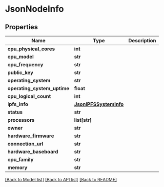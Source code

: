 # JsonNodeInfo


## Properties
Name | Type | Description | Notes
------------ | ------------- | ------------- | -------------
**cpu_physical_cores** | **int** |  | [optional] 
**cpu_model** | **str** |  | [optional] 
**cpu_frequency** | **str** |  | [optional] 
**public_key** | **str** |  | [optional] 
**operating_system** | **str** |  | [optional] 
**operating_system_uptime** | **float** |  | [optional] 
**cpu_logical_count** | **int** |  | [optional] 
**ipfs_info** | [**JsonIPFSSystemInfo**](JsonIPFSSystemInfo.md) |  | [optional] 
**status** | **str** |  | [optional] 
**processors** | **list[str]** |  | [optional] 
**owner** | **str** |  | [optional] 
**hardware_firmware** | **str** |  | [optional] 
**connection_url** | **str** |  | [optional] 
**hardware_baseboard** | **str** |  | [optional] 
**cpu_family** | **str** |  | [optional] 
**memory** | **str** |  | [optional] 

[[Back to Model list]](../README.md#documentation-for-models) [[Back to API list]](../README.md#documentation-for-api-endpoints) [[Back to README]](../README.md)


